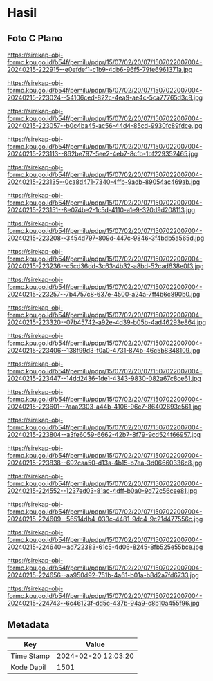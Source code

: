 # Hasil

## Foto C Plano

https://sirekap-obj-formc.kpu.go.id/b54f/pemilu/pdpr/15/07/02/20/07/1507022007004-20240215-222915--e0efdef1-c1b9-4db6-96f5-79fe6961371a.jpg

https://sirekap-obj-formc.kpu.go.id/b54f/pemilu/pdpr/15/07/02/20/07/1507022007004-20240215-223024--54106ced-822c-4ea9-ae4c-5ca77765d3c8.jpg

https://sirekap-obj-formc.kpu.go.id/b54f/pemilu/pdpr/15/07/02/20/07/1507022007004-20240215-223057--b0c4ba45-ac56-44d4-85cd-9930fc89fdce.jpg

https://sirekap-obj-formc.kpu.go.id/b54f/pemilu/pdpr/15/07/02/20/07/1507022007004-20240215-223113--862be797-5ee2-4eb7-8cfb-1bf229352465.jpg

https://sirekap-obj-formc.kpu.go.id/b54f/pemilu/pdpr/15/07/02/20/07/1507022007004-20240215-223135--0ca8d471-7340-4ffb-9adb-89054ac469ab.jpg

https://sirekap-obj-formc.kpu.go.id/b54f/pemilu/pdpr/15/07/02/20/07/1507022007004-20240215-223151--8e074be2-1c5d-4110-a1e9-320d9d208113.jpg

https://sirekap-obj-formc.kpu.go.id/b54f/pemilu/pdpr/15/07/02/20/07/1507022007004-20240215-223208--3454d797-809d-447c-9846-3f4bdb5a565d.jpg

https://sirekap-obj-formc.kpu.go.id/b54f/pemilu/pdpr/15/07/02/20/07/1507022007004-20240215-223236--c5cd36dd-3c63-4b32-a8bd-52cad638e0f3.jpg

https://sirekap-obj-formc.kpu.go.id/b54f/pemilu/pdpr/15/07/02/20/07/1507022007004-20240215-223257--7b4757c8-637e-4500-a24a-7ff4b6c890b0.jpg

https://sirekap-obj-formc.kpu.go.id/b54f/pemilu/pdpr/15/07/02/20/07/1507022007004-20240215-223320--07b45742-a92e-4d39-b05b-4ad46293e864.jpg

https://sirekap-obj-formc.kpu.go.id/b54f/pemilu/pdpr/15/07/02/20/07/1507022007004-20240215-223406--138f99d3-f0a0-4731-874b-46c5b8348109.jpg

https://sirekap-obj-formc.kpu.go.id/b54f/pemilu/pdpr/15/07/02/20/07/1507022007004-20240215-223447--14dd2436-1de1-4343-9830-082a67c8ce61.jpg

https://sirekap-obj-formc.kpu.go.id/b54f/pemilu/pdpr/15/07/02/20/07/1507022007004-20240215-223601--7aaa2303-a44b-4106-96c7-86402693c561.jpg

https://sirekap-obj-formc.kpu.go.id/b54f/pemilu/pdpr/15/07/02/20/07/1507022007004-20240215-223804--a3fe6059-6662-42b7-8f79-9cd524f66957.jpg

https://sirekap-obj-formc.kpu.go.id/b54f/pemilu/pdpr/15/07/02/20/07/1507022007004-20240215-223838--692caa50-d13a-4b15-b7ea-3d06660336c8.jpg

https://sirekap-obj-formc.kpu.go.id/b54f/pemilu/pdpr/15/07/02/20/07/1507022007004-20240215-224552--1237ed03-81ac-4dff-b0a0-9d72c56cee81.jpg

https://sirekap-obj-formc.kpu.go.id/b54f/pemilu/pdpr/15/07/02/20/07/1507022007004-20240215-224609--56514db4-033c-4481-9dc4-9c21d477556c.jpg

https://sirekap-obj-formc.kpu.go.id/b54f/pemilu/pdpr/15/07/02/20/07/1507022007004-20240215-224640--ad722383-61c5-4d06-8245-8fb525e55bce.jpg

https://sirekap-obj-formc.kpu.go.id/b54f/pemilu/pdpr/15/07/02/20/07/1507022007004-20240215-224656--aa950d92-751b-4a61-b01a-b8d2a7fd6733.jpg

https://sirekap-obj-formc.kpu.go.id/b54f/pemilu/pdpr/15/07/02/20/07/1507022007004-20240215-224743--6c46123f-dd5c-437b-94a9-c8b10a455f96.jpg


## Metadata

| Key        | Value               |
| ---------- | ------------------- |
| Time Stamp | 2024-02-20 12:03:20 |
| Kode Dapil | 1501                |



